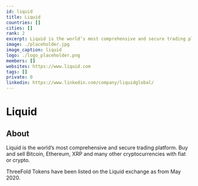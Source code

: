 ```yaml
---
id: liquid
title: Liquid
countries: []
cities: []
rank: 2
excerpt: Liquid is the world’s most comprehensive and secure trading platform.
image: ./placeholder.jpg
image_caption: liquid
logo: ./logo_placeholder.png
members: []
websites: https://www.liquid.com
tags: []
private: 0
linkedin: https://www.linkedin.com/company/liquidglobal/
---
```


# Liquid

## About

Liquid is the world’s most comprehensive and secure trading platform. Buy and sell Bitcoin, Ethereum, XRP and many other cryptocurrencies with fiat or crypto.

ThreeFold Tokens have been listed on the Liquid exchange as from May 2020.



<!--
## Mission

## Impact

## Powered by ThreeFold

## Join saving our planet!

## Support this project

## TFGrid Solution

### Roadmap -->



